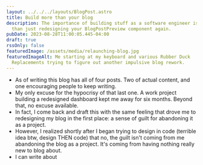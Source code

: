 ```yaml
---
layout: ../../../layouts/BlogPost.astro
title: Build more than your blog
description: The importance of building stuff as a software engineer is more
  than just redesigning your BlogPostPreview component again.
pubDate: 2023-08-28T11:00:05.445-04:00
draft: true
rssOnly: false
featuredImage: /assets/media/relaunching-blog.jpg
featuredImageAlt: Me starting at my keyboard and various Rubber Duck
  Replacements trying to figure out another impulsive blog rework.
---
```

- As of writing this blog has all of four posts. Two of actual content, and one encouraging people to keep writing.
- My only excuse for the hypocrisy of that last one. A work project building a redesigned dashboard kept me away for six months. Beyond that, no excuse available.
- In fact, I come back and draft this with the same feeling that drove me to redesigning my blog in the first place: a sense of guilt for abandoning it as a project.
- However, I realized shortly after I began trying to design in code (terrible idea btw, design THEN code) that no, the guilt isn't coming from me abandoning the blog as a project. It's coming from having nothing really new to blog about. 
- I can write about 




